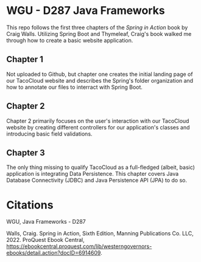 # WGU - D287 Java Frameworks
This repo follows the first three chapters of the *Spring in Action* book by Craig Walls. Utilizing Spring Boot and Thymeleaf, Craig's book walked me through how to create a basic website application.

## Chapter 1
Not uploaded to Github, but chapter one creates the initial landing page of our TacoCloud website and describes the Spring's folder organization and how to annotate our files to interract with Spring Boot.

## Chapter 2
Chapter 2 primarily focuses on the user's interaction with our TacoCloud website by creating different controllers for our application's classes and introducing basic field validations.

## Chapter 3
The only thing missing to qualify TacoCloud as a full-fledged (albeit, basic) application is integrating Data Persistence. This chapter covers Java Database Connectivity (JDBC) and Java Persistence API (JPA) to do so.



# Citations
WGU, Java Frameworks - D287

Walls, Craig. Spring in Action, Sixth Edition, Manning Publications Co. LLC, 2022. ProQuest Ebook Central, https://ebookcentral.proquest.com/lib/westerngovernors-ebooks/detail.action?docID=6914609.